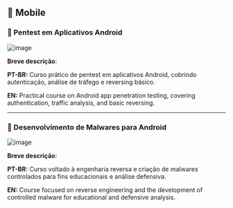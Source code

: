 ## 📱 Mobile

### 🧩 Pentest em Aplicativos Android

![image]( https://github.com/user-attachments/assets/268ad465-00a4-4eaf-ba49-ffacfa5f5dd5)

 **Breve descrição**:

  **PT-BR:** Curso prático de pentest em aplicativos Android, cobrindo autenticação, análise de tráfego e reversing básico.

  **EN:** Practical course on Android app penetration testing, covering authentication, traffic analysis, and basic reversing.

---

### 🧠 Desenvolvimento de Malwares para Android

![image](https://github.com/user-attachments/assets/40af22c8-2b91-414f-9b06-349d828b6a67)

**Breve descrição**:

  **PT-BR:** Curso voltado à engenharia reversa e criação de malwares controlados para fins educacionais e análise defensiva.  
  
  **EN:** Course focused on reverse engineering and the development of controlled malware for educational and defensive analysis.
